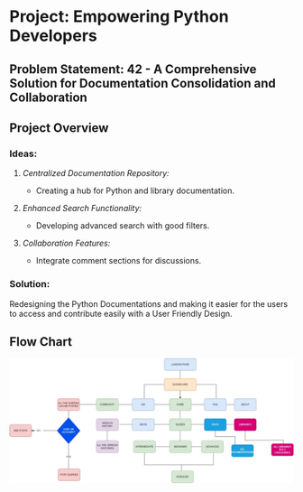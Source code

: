# Project: Empowering Python Developers

## Problem Statement: 42 - A Comprehensive Solution for Documentation Consolidation and Collaboration

## Project Overview

### Ideas:
1. *Centralized Documentation Repository:*
   - Creating a hub for Python and library documentation.
  
2. *Enhanced Search Functionality:*
   - Developing advanced search with good filters.
  
3. *Collaboration Features:*
   - Integrate comment sections for discussions.
  

### Solution:
Redesigning the Python Documentations and making it easier for the users to access and contribute easily with a User Friendly Design.

## Flow Chart

![](<WhatsApp Image 2024-02-29 at 23.46.34_bd4be9ef.jpg>)
